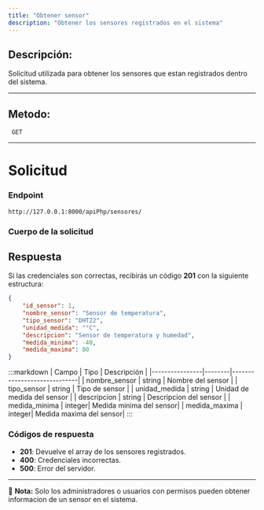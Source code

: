 ```yaml
---
title: "Obtener sensor"
description: "Obtener los sensores registrados en el sistema"
---
```



## Descripción:
Solicitud utilizada para obtener los sensores que estan registrados dentro del sistema.

---



## Metodo: 
```
 GET
```
---


# **Solicitud**

### **Endpoint**
```
http://127.0.0.1:8000/apiPhp/sensores/
```

### **Cuerpo de la solicitud**


## **Respuesta**

Si las credenciales son correctas, recibirás un código **201** con la siguiente estructura:

```json
{
    "id_sensor": 1,
    "nombre_sensor": "Sensor de temperatura",
    "tipo_sensor": "DHT22",
    "unidad_medida": "°C",
    "descripcion": "Sensor de temperatura y humedad",
    "medida_minima": -40,
    "medida_maxima": 80
}
```

:::markdown
| Campo           | Tipo   | Descripción                |
|----------------|--------|-----------------------------|
| nombre_sensor  | string | Nombre del sensor |
| tipo_sensor    | string | Tipo de sensor    |
| unidad_medida  | string | Unidad de medida del sensor |
| descripcion    | string | Descripcion del sensor | 
| medida_minima  | integer| Medida minima del sensor| 
| medida_maxima  | integer| Medida maxima del sensor| 
:::


### **Códigos de respuesta**
- **201**: Devuelve el array de los sensores registrados.
- **400**: Credenciales incorrectas.
- **500**: Error del servidor.

---

📄 **Nota:** Solo los administradores o usuarios con permisos pueden obtener informacion de un sensor en el sistema.



